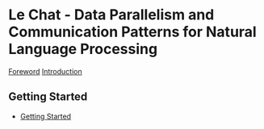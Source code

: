 # Le Chat - Data Parallelism and Communication Patterns for Natural Language Processing

[Foreword](foreword.md)
[Introduction](ch00-00-introduction.md)

## Getting Started

- [Getting Started](ch01-00-getting-started.md)
